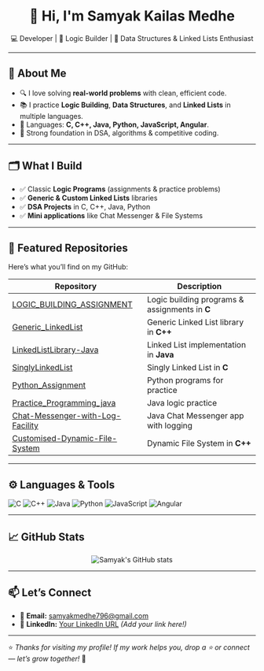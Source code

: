 <h1 align="center">👋 Hi, I'm Samyak Kailas Medhe</h1>

<p align="center">
  💻 Developer | 🧩 Logic Builder | 🔗 Data Structures & Linked Lists Enthusiast
</p>

---

## 🚀 About Me

- 🔍 I love solving **real-world problems** with clean, efficient code.
- 📚 I practice **Logic Building**, **Data Structures**, and **Linked Lists** in multiple languages.
- 🌟 Languages: **C, C++, Java, Python, JavaScript, Angular**.
- 🧠 Strong foundation in DSA, algorithms & competitive coding.

---

## 🗂️ What I Build

- ✅ Classic **Logic Programs** (assignments & practice problems)
- ✅ **Generic & Custom Linked Lists** libraries
- ✅ **DSA Projects** in C, C++, Java, Python
- ✅ **Mini applications** like Chat Messenger & File Systems

---

## 📌 Featured Repositories

Here’s what you’ll find on my GitHub:

| Repository | Description |
| ----------------------------- | ------------------------------------------------------------------------------------ |
| [LOGIC_BUILDING_ASSIGNMENT](https://github.com/Samyakmedhe/LOGIC_BUILDING_ASSIGNMENT) | Logic building programs & assignments in **C** |
| [Generic_LinkedList](https://github.com/Samyakmedhe/Generic_LinkedList) | Generic Linked List library in **C++** |
| [LinkedListLibrary-Java](https://github.com/Samyakmedhe/LinkedListLibrary-Java) | Linked List implementation in **Java** |
| [SinglyLinkedList](https://github.com/Samyakmedhe/SinglyLinkedList) | Singly Linked List in **C** |
| [Python_Assignment](https://github.com/Samyakmedhe/Python_Assignment) | Python programs for practice |
| [Practice_Programming_java](https://github.com/Samyakmedhe/Practice_Programming_java) | Java logic practice |
| [Chat-Messenger-with-Log-Facility](https://github.com/Samyakmedhe/Chat-Messenger-with-Log-Facility) | Java Chat Messenger app with logging |
| [Customised-Dynamic-File-System](https://github.com/Samyakmedhe/Customised-Dynamic-File-System) | Dynamic File System in **C++** |

---

## ⚙️ Languages & Tools

![C](https://img.shields.io/badge/-C-00599C?style=flat-square&logo=c)
![C++](https://img.shields.io/badge/-C++-00599C?style=flat-square&logo=c%2B%2B)
![Java](https://img.shields.io/badge/-Java-007396?style=flat-square&logo=java)
![Python](https://img.shields.io/badge/-Python-3776AB?style=flat-square&logo=python)
![JavaScript](https://img.shields.io/badge/-JavaScript-F7DF1E?style=flat-square&logo=javascript)
![Angular](https://img.shields.io/badge/-Angular-DD0031?style=flat-square&logo=angular)

---

## 📈 GitHub Stats

<p align="center">
  <img src="https://github-readme-stats.vercel.app/api?username=Samyakmedhe&show_icons=true&theme=radical" alt="Samyak's GitHub stats"/>
</p>

---

## 📫 Let’s Connect

- 📧 **Email:** [samyakmedhe796@gmail.com](mailto:samyakmedhe796@gmail.com)
- 💼 **LinkedIn:** [Your LinkedIn URL](https://www.linkedin.com/in/samyak-medhe-0200342a3/) *(Add your link here!)*

---

⭐ *Thanks for visiting my profile! If my work helps you, drop a ⭐ or connect — let’s grow together!* 🚀
